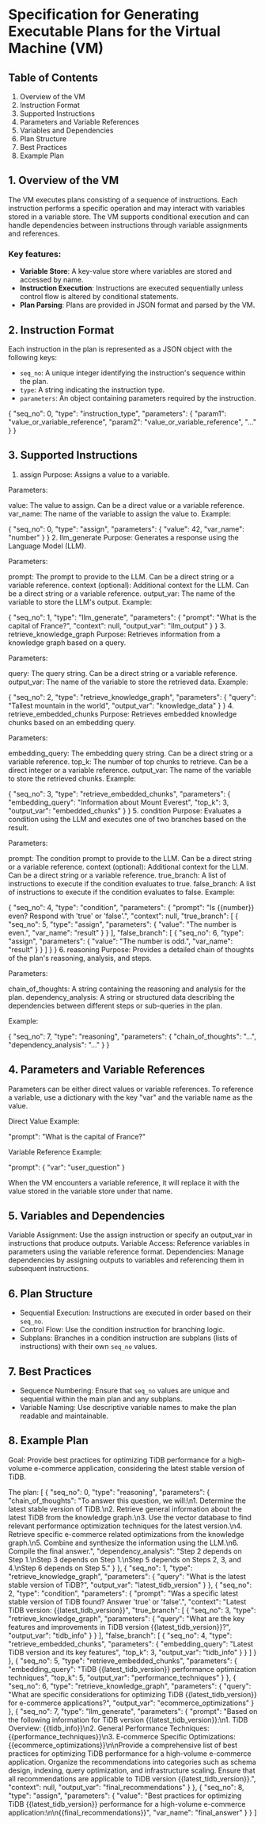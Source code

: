 # Specification for Generating Executable Plans for the Virtual Machine (VM)

## Table of Contents
1. Overview of the VM
2. Instruction Format
3. Supported Instructions
4. Parameters and Variable References
5. Variables and Dependencies
6. Plan Structure
7. Best Practices
8. Example Plan

## 1. Overview of the VM
The VM executes plans consisting of a sequence of instructions. Each instruction performs a specific operation and may interact with variables stored in a variable store. The VM supports conditional execution and can handle dependencies between instructions through variable assignments and references.

### Key features:
- **Variable Store**: A key-value store where variables are stored and accessed by name.
- **Instruction Execution**: Instructions are executed sequentially unless control flow is altered by conditional statements.
- **Plan Parsing**: Plans are provided in JSON format and parsed by the VM.

## 2. Instruction Format
Each instruction in the plan is represented as a JSON object with the following keys:

- `seq_no`: A unique integer identifying the instruction's sequence within the plan.
- `type`: A string indicating the instruction type.
- `parameters`: An object containing parameters required by the instruction.

{
  "seq_no": 0,
  "type": "instruction_type",
  "parameters": {
    "param1": "value_or_variable_reference",
    "param2": "value_or_variable_reference",
    "..."
  }
}

## 3. Supported Instructions
1. assign
Purpose: Assigns a value to a variable.

Parameters:

value: The value to assign. Can be a direct value or a variable reference.
var_name: The name of the variable to assign the value to.
Example:

{
  "seq_no": 0,
  "type": "assign",
  "parameters": {
    "value": 42,
    "var_name": "number"
  }
}
2. llm_generate
Purpose: Generates a response using the Language Model (LLM).

Parameters:

prompt: The prompt to provide to the LLM. Can be a direct string or a variable reference.
context (optional): Additional context for the LLM. Can be a direct string or a variable reference.
output_var: The name of the variable to store the LLM's output.
Example:

{
  "seq_no": 1,
  "type": "llm_generate",
  "parameters": {
    "prompt": "What is the capital of France?",
    "context": null,
    "output_var": "llm_output"
  }
}
3. retrieve_knowledge_graph
Purpose: Retrieves information from a knowledge graph based on a query.

Parameters:

query: The query string. Can be a direct string or a variable reference.
output_var: The name of the variable to store the retrieved data.
Example:

{
  "seq_no": 2,
  "type": "retrieve_knowledge_graph",
  "parameters": {
    "query": "Tallest mountain in the world",
    "output_var": "knowledge_data"
  }
}
4. retrieve_embedded_chunks
Purpose: Retrieves embedded knowledge chunks based on an embedding query.

Parameters:

embedding_query: The embedding query string. Can be a direct string or a variable reference.
top_k: The number of top chunks to retrieve. Can be a direct integer or a variable reference.
output_var: The name of the variable to store the retrieved chunks.
Example:

{
  "seq_no": 3,
  "type": "retrieve_embedded_chunks",
  "parameters": {
    "embedding_query": "Information about Mount Everest",
    "top_k": 3,
    "output_var": "embedded_chunks"
  }
}
5. condition
Purpose: Evaluates a condition using the LLM and executes one of two branches based on the result.

Parameters:

prompt: The condition prompt to provide to the LLM. Can be a direct string or a variable reference.
context (optional): Additional context for the LLM. Can be a direct string or a variable reference.
true_branch: A list of instructions to execute if the condition evaluates to true.
false_branch: A list of instructions to execute if the condition evaluates to false.
Example:

{
  "seq_no": 4,
  "type": "condition",
  "parameters": {
    "prompt": "Is {{number}} even? Respond with 'true' or 'false'.",
    "context": null,
    "true_branch": [
      {
        "seq_no": 5,
        "type": "assign",
        "parameters": {
          "value": "The number is even.",
          "var_name": "result"
        }
      }
    ],
    "false_branch": [
      {
        "seq_no": 6,
        "type": "assign",
        "parameters": {
          "value": "The number is odd.",
          "var_name": "result"
        }
      }
    ]
  }
}
6. reasoning
Purpose: Provides a detailed chain of thoughts of the plan's reasoning, analysis, and steps.

Parameters:

chain_of_thoughts: A string containing the reasoning and analysis for the plan.
dependency_analysis: A string or structured data describing the dependencies between different steps or sub-queries in the plan.

Example:

{
  "seq_no": 7,
  "type": "reasoning",
  "parameters": {
    "chain_of_thoughts": "...",
    "dependency_analysis": "..."
  }
}

## 4. Parameters and Variable References
Parameters can be either direct values or variable references. To reference a variable, use a dictionary with the key "var" and the variable name as the value.

Direct Value Example:

"prompt": "What is the capital of France?"

Variable Reference Example:

"prompt": { "var": "user_question" }

When the VM encounters a variable reference, it will replace it with the value stored in the variable store under that name.

## 5. Variables and Dependencies
Variable Assignment: Use the assign instruction or specify an output_var in instructions that produce outputs.
Variable Access: Reference variables in parameters using the variable reference format.
Dependencies: Manage dependencies by assigning outputs to variables and referencing them in subsequent instructions.

## 6. Plan Structure
- Sequential Execution: Instructions are executed in order based on their `seq_no`.
- Control Flow: Use the condition instruction for branching logic.
- Subplans: Branches in a condition instruction are subplans (lists of instructions) with their own `seq_no` values.

## 7. Best Practices
- Sequence Numbering: Ensure that `seq_no` values are unique and sequential within the main plan and any subplans.
- Variable Naming: Use descriptive variable names to make the plan readable and maintainable.

## 8. Example Plan
Goal: Provide best practices for optimizing TiDB performance for a high-volume e-commerce application, considering the latest stable version of TiDB.

The plan:
[
  {
    "seq_no": 0,
    "type": "reasoning",
    "parameters": {
      "chain_of_thoughts": "To answer this question, we will:\n1. Determine the latest stable version of TiDB.\n2. Retrieve general information about the latest TiDB from the knowledge graph.\n3. Use the vector database to find relevant performance optimization techniques for the latest version.\n4. Retrieve specific e-commerce related optimizations from the knowledge graph.\n5. Combine and synthesize the information using the LLM.\n6. Compile the final answer.",
      "dependency_analysis": "Step 2 depends on Step 1.\nStep 3 depends on Step 1.\nStep 5 depends on Steps 2, 3, and 4.\nStep 6 depends on Step 5."
    }
  },
  {
    "seq_no": 1,
    "type": "retrieve_knowledge_graph",
    "parameters": {
      "query": "What is the latest stable version of TiDB?",
      "output_var": "latest_tidb_version"
    }
  },
  {
    "seq_no": 2,
    "type": "condition",
    "parameters": {
      "prompt": "Was a specific latest stable version of TiDB found? Answer 'true' or 'false'.",
      "context": "Latest TiDB version: {{latest_tidb_version}}",
      "true_branch": [
        {
          "seq_no": 3,
          "type": "retrieve_knowledge_graph",
          "parameters": {
            "query": "What are the key features and improvements in TiDB version {{latest_tidb_version}}?",
            "output_var": "tidb_info"
          }
        }
      ],
      "false_branch": [
        {
          "seq_no": 4,
          "type": "retrieve_embedded_chunks",
          "parameters": {
            "embedding_query": "Latest TiDB version and its key features",
            "top_k": 3,
            "output_var": "tidb_info"
          }
        }
      ]
    }
  },
  {
    "seq_no": 5,
    "type": "retrieve_embedded_chunks",
    "parameters": {
      "embedding_query": "TiDB {{latest_tidb_version}} performance optimization techniques",
      "top_k": 5,
      "output_var": "performance_techniques"
    }
  },
  {
    "seq_no": 6,
    "type": "retrieve_knowledge_graph",
    "parameters": {
      "query": "What are specific considerations for optimizing TiDB {{latest_tidb_version}} for e-commerce applications?",
      "output_var": "ecommerce_optimizations"
    }
  },
  {
    "seq_no": 7,
    "type": "llm_generate",
    "parameters": {
      "prompt": "Based on the following information for TiDB version {{latest_tidb_version}}:\n1. TiDB Overview: {{tidb_info}}\n2. General Performance Techniques: {{performance_techniques}}\n3. E-commerce Specific Optimizations: {{ecommerce_optimizations}}\n\nProvide a comprehensive list of best practices for optimizing TiDB performance for a high-volume e-commerce application. Organize the recommendations into categories such as schema design, indexing, query optimization, and infrastructure scaling. Ensure that all recommendations are applicable to TiDB version {{latest_tidb_version}}.",
      "context": null,
      "output_var": "final_recommendations"
    }
  },
  {
    "seq_no": 8,
    "type": "assign",
    "parameters": {
      "value": "Best practices for optimizing TiDB {{latest_tidb_version}} performance for a high-volume e-commerce application:\n\n{{final_recommendations}}",
      "var_name": "final_answer"
    }
  }
]
